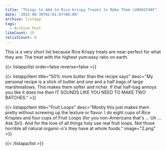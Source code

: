 ```yaml
---
title: "Things to Add to Rice Krispy Treats to Make Them \U0001F4AF"
date: '2015-08-30T02:01:07+00:00'
archive: listapp
tags: 
  - Archive Post
likeCount: 15
relistCount: 0
---
```


This is a very short list because Rice Krispy treats are near-perfect for what they are: The treat with the highest yum:easy ratio on earth.

<!--more-->

{{< listapp/list order=false reverse=false >}}

   {{< listapp/item title="50% more butter than the recipe says"
      desc="My personal recipe is a stick of butter and one and a half bags of large marshmallows. This makes them softer and richer. If that half-bag annoys you like it does me then  IT SOUNDS LIKE YOU NEED TO MAKE TWO BATCHES." >}}

   {{< listapp/item title="Fruit Loops"
      desc="Mostly this just makes them pretty without screwing up the texture or flavor. I do eight cups of Rice Krispies and four cups of Fruit Loops (for you non-Americans that's ... Uh ... Ask Siri). And for the love of all things holy use real fruit loops. Not those horrible all natural organic-o's they have at whole foods."
      image="2.png" >}}

{{< /listapp/list >}}
